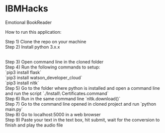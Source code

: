 # IBMHacks
Emotional BookReader

How to run this application:

Step 1) Clone the repo on your machine
<br />
Step 2) Install python 3.x.x

<br />
Step 3) Open command line in the cloned folder
<br />
Step 4) Run the following commands to setup:
<br />
    `pip3 install flask`
<br />    
     `pip3 install watson_developer_cloud`
<br />
     `pip3 install nltk`
<br />
Step 5) Go to the folder where python is installed and open a command line and run the script `./Install\ Certificates.command`
<br />
Step 6) Run in the same command line `nltk.download()`
<br />
Step 7) Go to the command line opened in cloned project and run `python main.py`
<br />
Step 8) Go to localhost:5000 in a web browser
<br />
Step 9) Paste your text in the text box, hit submit, wait for the conversion to finish and play the audio file
<br />
    
